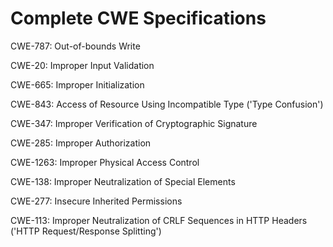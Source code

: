 

# Complete CWE Specifications

CWE-787: Out-of-bounds Write

CWE-20: Improper Input Validation

CWE-665: Improper Initialization

CWE-843: Access of Resource Using Incompatible Type ('Type Confusion')

CWE-347: Improper Verification of Cryptographic Signature

CWE-285: Improper Authorization

CWE-1263: Improper Physical Access Control

CWE-138: Improper Neutralization of Special Elements

CWE-277: Insecure Inherited Permissions

CWE-113: Improper Neutralization of CRLF Sequences in HTTP Headers ('HTTP Request/Response Splitting')